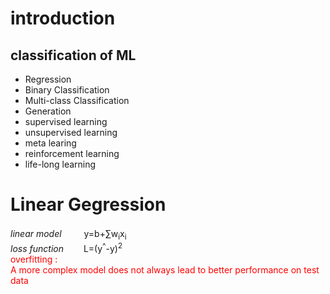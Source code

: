 # introduction## classification of ML- Regression- Binary Classification- Multi-class Classification- Generation- supervised learning- unsupervised learning- meta learing- reinforcement learning- life-long learning# Linear Gegression *linear model* 　　 y=b+∑w<sub>i</sub>x<sub>i</sub>  *loss function* 　　L=(y<sup>^</sup>-y)<sup>2</sup>  <font color=#FF0000> overfitting :  A more complex model does not always lead to better performance on test data </font>   